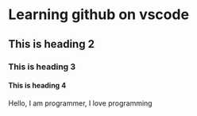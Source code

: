 # Learning github on vscode

## This is heading 2

### This is heading 3

#### This is heading 4


Hello, I am programmer, I love programming